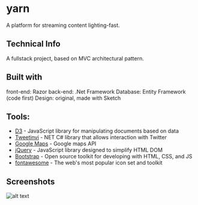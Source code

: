 # yarn

A platform for streaming content lighting-fast.

## Technical Info
A fullstack project, based on MVC architectural pattern. 

## Built with
front-end: Razor
back-end: .Net Framework
Database: Entity Framework (code first)
Design: original, made with Sketch

## Tools:

* [D3](https://d3js.org/) - JavaScript library for manipulating documents based on data
* [Tweetinvi](https://www.nuget.org/packages/TweetinviAPI/) - NET C# library that allows interaction with Twitter
* [Google Maps](https://developers.google.com/maps/documentation/) - Google maps API
* [jQuery](https://jquery.com/) - JavaScript library designed to simplify HTML DOM
* [Bootstrap](https://getbootstrap.com/) - Open source toolkit for developing with HTML, CSS, and JS
* [fontawesome](https://fontawesome.com/) - The web's most popular icon set and toolkit

## Screenshots
![alt text](https://github.com/moreroron/yarn-rider/blob/master/pres.png?raw=true)
